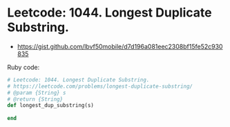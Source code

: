# Leetcode: 1044. Longest Duplicate Substring.

- https://gist.github.com/lbvf50mobile/d7d196a081eec2308bf15fe52c930835
 
Ruby code:
```Ruby
# Leetcode: 1044. Longest Duplicate Substring.
# https://leetcode.com/problems/longest-duplicate-substring/
# @param {String} s
# @return {String}
def longest_dup_substring(s)
    
end
```
